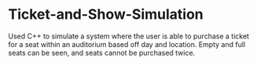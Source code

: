 # Ticket-and-Show-Simulation
Used C++ to simulate a system where the user is able to purchase a ticket for a seat within an auditorium based off day and location. Empty and full seats can be seen, and seats cannot be purchased twice. 
